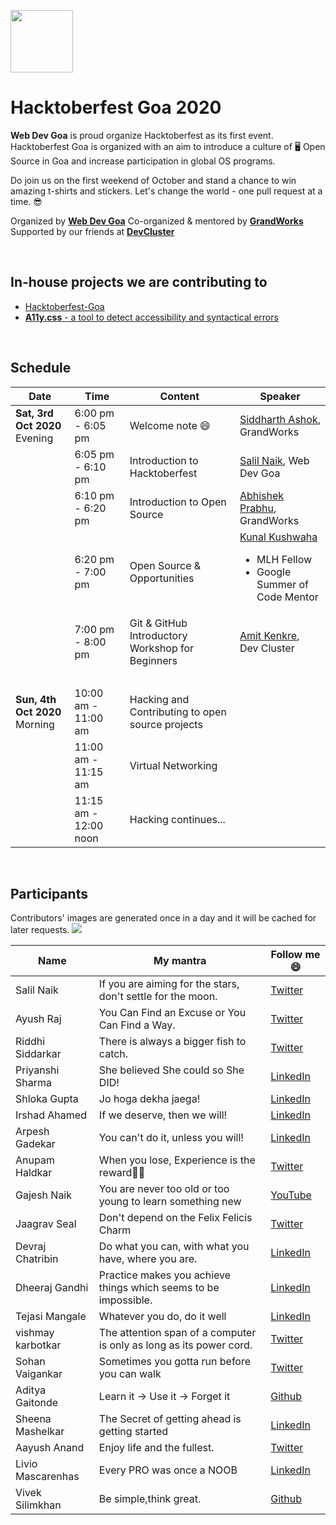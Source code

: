 <p>
<a href="https://hacktoberfest.digitalocean.com/">
<img src="https://raw.githubusercontent.com/salil-naik/hacktoberfest-goa/master/assets/hacktoberfest-H.svg" width="100px">
</a>
</p>

# Hacktoberfest Goa 2020

**Web Dev Goa** is proud organize Hacktoberfest as its first event. Hacktoberfest Goa is organized with an aim to introduce a culture of 🖥️ Open Source in Goa and increase participation in global OS programs.

Do join us on the first weekend of October and stand a chance to win amazing t-shirts and stickers. Let's change the world - one pull request at a time. 😎

Organized by **[Web Dev Goa](https://twitter.com/WebDevGoa)**
Co-organized & mentored by **[GrandWorks](http://grandworks.co/)**
Supported by our friends at **[DevCluster](https://devcluster.community/)**

<br />

## In-house projects we are contributing to

<ul>
<li><a href="https://github.com/WebDevGoa/hacktoberfest-goa/issues">Hacktoberfest-Goa</a></li>
<li><a href="https://github.com/salil-naik/a11y.css/issues"><b>A11y.css</b> - a tool to detect accessibility and syntactical errors</a></li>
</ul>

<br />

## Schedule

| Date                                | Time                  | Content                                          | Speaker                                                                                                                         |
| ----------------------------------- | --------------------- | ------------------------------------------------ | ------------------------------------------------------------------------------------------------------------------------------- |
| <b>Sat, 3rd Oct 2020</b><br>Evening | 6:00 pm - 6:05 pm     | Welcome note 😄                                  | [Siddharth Ashok](https://www.linkedin.com/in/siddharthashok/), GrandWorks                                                      |
| &nbsp;                              | 6:05 pm - 6:10 pm     | Introduction to Hacktoberfest                    | [Salil Naik](https://www.linkedin.com/in/salilnaik/), Web Dev Goa                                                               |
| &nbsp;                              | 6:10 pm - 6:20 pm     | Introduction to Open Source                      | [Abhishek Prabhu](https://abyshakes.com/), GrandWorks                                                                           |
| &nbsp;                              | 6:20 pm - 7:00 pm     | Open Source & Opportunities                      | [Kunal Kushwaha](https://www.linkedin.com/in/kunal-kushwaha/) <ul><li>MLH Fellow</li><li>Google Summer of Code Mentor</li></ul> |
| &nbsp;                              | 7:00 pm - 8:00 pm     | Git & GitHub Introductory Workshop for Beginners | [Amit Kenkre](https://www.linkedin.com/in/amit-kenkre-705424177/), Dev Cluster                                                  |
| &nbsp;                              | &nbsp;                | &nbsp;                                           | &nbsp;                                                                                                                          |
| <b>Sun, 4th Oct 2020</b><br>Morning | 10:00 am - 11:00 am   | Hacking and Contributing to open source projects | &nbsp;                                                                                                                          |
| &nbsp;                              | 11:00 am - 11:15 am   | Virtual Networking                               | &nbsp;                                                                                                                          |
| &nbsp;                              | 11:15 am - 12:00 noon | Hacking continues...                             |

<br />

## Participants

Contributors' images are generated once in a day and it will be cached for later requests.
<a href="https://github.com/webdevgoa/hacktoberfest-goa/graphs/contributors">
<img src="https://contributors-img.web.app/image?repo=webdevgoa/hacktoberfest-goa" />
</a>

| Name              | My mantra                                                           | Follow me 😄                                                        |
| ----------------- | ------------------------------------------------------------------- | ------------------------------------------------------------------- |
| Salil Naik        | If you are aiming for the stars, don't settle for the moon.         | [Twitter](https://twitter.com/__salil_naik__)                       |
| Ayush Raj         | You Can Find an Excuse or You Can Find a Way.                       | [Twitter](https://twitter.com/AyushRa49585623)                      |
| Riddhi Siddarkar  | There is always a bigger fish to catch.                             | [Twitter](https://twitter.com/siddarkar)                            |
| Priyanshi Sharma  | She believed She could so She DID!                                  | [LinkedIn](https://www.linkedin.com/in/priyanshi-sharma-/)          |
| Shloka Gupta      | Jo hoga dekha jaega!                                                | [LinkedIn](https://www.linkedin.com/in/shloka-gupta-45b974157)      |
| Irshad Ahamed     | If we deserve, then we will!                                        | [LinkedIn](https://www.linkedin.com/in/irshad101)                   |
| Arpesh Gadekar    | You can't do it, unless you will!                                   | [LinkedIn](https://www.linkedin.com/in/arpesh28)                    |
| Anupam Haldkar    | When you lose, Experience is the reward🏳‍🌈                          | [Twitter](https://twitter.com/anupamhaldkar)                        |
| Gajesh Naik       | You are never too old or too young to learn something new           | [YouTube](https://youtube.com/gajeshsnaik)                          |
| Jaagrav Seal      | Don't depend on the Felix Felicis Charm                             | [Twitter](https://twitter.com/xJaagrav)                             |
| Devraj Chatribin  | Do what you can, with what you have, where you are.                 | [LinkedIn](https://www.linkedin.com/in/devraj-chatribin)            |
| Dheeraj Gandhi    | Practice makes you achieve things which seems to be impossible.     | [LinkedIn](https://www.linkedin.com/in/dheeraj-gandhi-3257781b1/)   |
| Tejasi Mangale    | Whatever you do, do it well                                         | [LinkedIn](https://www.linkedin.com/in/tejasi-mangale-15a0821a9)    |
| vishmay karbotkar | The attention span of a computer is only as long as its power cord. | [Twitter](https://www.twitter.com/VKarbotkar)                       |
| Sohan Vaigankar   | Sometimes you gotta run before you can walk                         | [Twitter](https://twitter.com/sohanvaigankar)                       |
| Aditya Gaitonde   | Learn it -> Use it -> Forget it                                     | [Github](https://github.com/adgai19)                                |
| Sheena Mashelkar  | The Secret of getting ahead is getting started                      | [LinkedIn](https://www.linkedin.com/in/sheena-mashelkar-040545168/) |
| Aayush Anand      | Enjoy life and the fullest.                                         | [Twitter](https://twitter.com/aadh_goa/)                            |
| Livio Mascarenhas | Every PRO was once a NOOB                                           | [LinkedIn](https://www.linkedin.com/in/livio-mascarenhas-2b8b6a1b8/)|
| Vivek Silimkhan   | Be simple,think great.                                              | [Github](https://github.com/VivekSil)                               |                                                   
